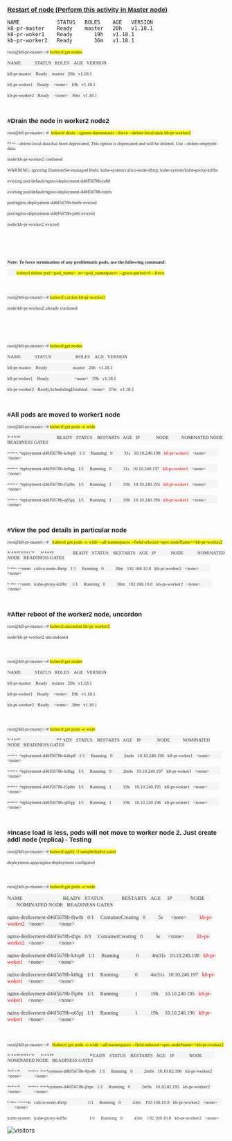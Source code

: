 <p><span style="font-size:11pt"><span style="font-family:Calibri,sans-serif"><strong><u>Restart of node (Perform this activity in Master node)</u></strong></span></span></p>

<div class="snippet-clipboard-content position-relative" data-snippet-clipboard-copy-content="kubectl get nodes
"><pre><code>NAME            STATUS   ROLES    AGE   VERSION
k8-pr-master    Ready    master   20h   v1.18.1
k8-pr-woker1    Ready    <none>   19h   v1.18.1
kb-pr-worker2   Ready    <none>   36m   v1.18.1
</code></pre></div>

<p><span style="background-color:whitesmoke"><span style="font-size:11pt"><span style="background-color:whitesmoke"><span style="font-family:Calibri,sans-serif"><span style="font-size:8.0pt"><span style="font-family:Consolas"><span style="color:#333333">root@k8-pr-master:~# <span style="background-color:yellow">kubectl get nodes</span></span></span></span></span></span></span></span></p>

<p><span style="background-color:whitesmoke"><span style="font-size:11pt"><span style="background-color:whitesmoke"><span style="font-family:Calibri,sans-serif"><span style="font-size:8.0pt"><span style="font-family:Consolas"><span style="color:#333333">NAME&nbsp;&nbsp;&nbsp;&nbsp;&nbsp;&nbsp;&nbsp;&nbsp;&nbsp;&nbsp;&nbsp; STATUS&nbsp;&nbsp; ROLES&nbsp;&nbsp;&nbsp; AGE&nbsp;&nbsp; VERSION</span></span></span></span></span></span></span></p>

<p><span style="background-color:whitesmoke"><span style="font-size:11pt"><span style="background-color:whitesmoke"><span style="font-family:Calibri,sans-serif"><span style="font-size:8.0pt"><span style="font-family:Consolas"><span style="color:#333333">k8-pr-master&nbsp;&nbsp;&nbsp; Ready&nbsp;&nbsp;&nbsp; master&nbsp;&nbsp; 20h&nbsp;&nbsp; v1.18.1</span></span></span></span></span></span></span></p>

<p><span style="background-color:whitesmoke"><span style="font-size:11pt"><span style="background-color:whitesmoke"><span style="font-family:Calibri,sans-serif"><span style="font-size:8.0pt"><span style="font-family:Consolas"><span style="color:#333333">k8-pr-woker1&nbsp;&nbsp;&nbsp; Ready&nbsp;&nbsp;&nbsp; &lt;none&gt;&nbsp;&nbsp; 19h&nbsp;&nbsp; v1.18.1</span></span></span></span></span></span></span></p>

<p><span style="background-color:whitesmoke"><span style="font-size:11pt"><span style="background-color:whitesmoke"><span style="font-family:Calibri,sans-serif"><span style="font-size:8.0pt"><span style="font-family:Consolas"><span style="color:#333333">kb-pr-worker2&nbsp;&nbsp; Ready&nbsp;&nbsp;&nbsp; &lt;none&gt;&nbsp;&nbsp; 36m&nbsp;&nbsp; v1.18.1</span></span></span></span></span></span></span></p>

<p>&nbsp;</p>

<p><strong><span style="font-size:11pt"><span style="font-family:Calibri,sans-serif">#Drain the node in worker2 node2</span></span></strong></p>

<p><span style="background-color:whitesmoke"><span style="font-size:11pt"><span style="background-color:whitesmoke"><span style="font-family:Calibri,sans-serif"><span style="font-size:8.0pt"><span style="font-family:Consolas"><span style="color:#333333">root@k8-pr-master:~#&nbsp; <span style="background-color:yellow">kubectl drain --ignore-daemonsets --force --delete-local-data kb-pr-worker2</span></span></span></span></span></span></span></span></p>

<p><span style="background-color:whitesmoke"><span style="font-size:11pt"><span style="background-color:whitesmoke"><span style="font-family:Calibri,sans-serif"><span style="font-size:8.0pt"><span style="font-family:Consolas"><span style="color:#333333">Flag --delete-local-data has been deprecated, This option is deprecated and will be deleted. Use --delete-emptydir-data.</span></span></span></span></span></span></span></p>

<p><span style="background-color:whitesmoke"><span style="font-size:11pt"><span style="background-color:whitesmoke"><span style="font-family:Calibri,sans-serif"><span style="font-size:8.0pt"><span style="font-family:Consolas"><span style="color:#333333">node/kb-pr-worker2 cordoned</span></span></span></span></span></span></span></p>

<p><span style="background-color:whitesmoke"><span style="font-size:11pt"><span style="background-color:whitesmoke"><span style="font-family:Calibri,sans-serif"><span style="font-size:8.0pt"><span style="font-family:Consolas"><span style="color:#333333">WARNING: ignoring DaemonSet-managed Pods: kube-system/calico-node-4hrtp, kube-system/kube-proxy-kdfhc</span></span></span></span></span></span></span></p>

<p><span style="background-color:whitesmoke"><span style="font-size:11pt"><span style="background-color:whitesmoke"><span style="font-family:Calibri,sans-serif"><span style="font-size:8.0pt"><span style="font-family:Consolas"><span style="color:#333333">evicting pod default/nginx-deployment-d46f5678b-js8tl</span></span></span></span></span></span></span></p>

<p><span style="background-color:whitesmoke"><span style="font-size:11pt"><span style="background-color:whitesmoke"><span style="font-family:Calibri,sans-serif"><span style="font-size:8.0pt"><span style="font-family:Consolas"><span style="color:#333333">evicting pod default/nginx-deployment-d46f5678b-hntfv</span></span></span></span></span></span></span></p>

<p><span style="background-color:whitesmoke"><span style="font-size:11pt"><span style="background-color:whitesmoke"><span style="font-family:Calibri,sans-serif"><span style="font-size:8.0pt"><span style="font-family:Consolas"><span style="color:#333333">pod/nginx-deployment-d46f5678b-hntfv evicted</span></span></span></span></span></span></span></p>

<p><span style="background-color:whitesmoke"><span style="font-size:11pt"><span style="background-color:whitesmoke"><span style="font-family:Calibri,sans-serif"><span style="font-size:8.0pt"><span style="font-family:Consolas"><span style="color:#333333">pod/nginx-deployment-d46f5678b-js8tl evicted</span></span></span></span></span></span></span></p>

<p><span style="background-color:whitesmoke"><span style="font-size:11pt"><span style="background-color:whitesmoke"><span style="font-family:Calibri,sans-serif"><span style="font-size:8.0pt"><span style="font-family:Consolas"><span style="color:#333333">node/kb-pr-worker2 evicted</span></span></span></span></span></span></span></p>

<p>&nbsp;</p>

<p>&nbsp;</p>

<p><strong><span style="background-color:whitesmoke"><span style="font-size:11pt"><span style="background-color:whitesmoke"><span style="font-family:Calibri,sans-serif"><span style="font-size:8.0pt"><span style="font-family:Consolas"><span style="color:#333333">Note: To force termination of any problematic pods, use the following command:</span></span></span></span></span></span></span></strong></p>

<p><span style="background-color:whitesmoke"><span style="font-size:11pt"><span style="background-color:whitesmoke"><span style="font-family:Calibri,sans-serif"><span style="font-size:8.0pt"><span style="font-family:Consolas"><span style="color:#333333">&nbsp;&nbsp; &nbsp;&nbsp;&nbsp; &nbsp;<span style="background-color:yellow">kubectl delete pod &lt;pod_name&gt; -n=&lt;pod_namespace&gt; --grace-period=0 --force</span></span></span></span></span></span></span></span></p>

<p>&nbsp;</p>

<p><span style="background-color:whitesmoke"><span style="font-size:11pt"><span style="background-color:whitesmoke"><span style="font-family:Calibri,sans-serif"><span style="font-size:8.0pt"><span style="font-family:Consolas"><span style="color:#333333">root@k8-pr-master:~# <span style="background-color:yellow">kubectl cordon kb-pr-worker2</span></span></span></span></span></span></span></span></p>

<p><span style="background-color:whitesmoke"><span style="font-size:11pt"><span style="background-color:whitesmoke"><span style="font-family:Calibri,sans-serif"><span style="font-size:8.0pt"><span style="font-family:Consolas"><span style="color:#333333">node/kb-pr-worker2 already cordoned</span></span></span></span></span></span></span></p>

<p>&nbsp;</p>

<p>&nbsp;</p>

<p><span style="background-color:whitesmoke"><span style="font-size:11pt"><span style="background-color:whitesmoke"><span style="font-family:Calibri,sans-serif"><span style="font-size:8.0pt"><span style="font-family:Consolas"><span style="color:#333333">root@k8-pr-master:~# <span style="background-color:yellow">kubectl get nodes</span></span></span></span></span></span></span></span></p>

<p><span style="background-color:whitesmoke"><span style="font-size:11pt"><span style="background-color:whitesmoke"><span style="font-family:Calibri,sans-serif"><span style="font-size:8.0pt"><span style="font-family:Consolas"><span style="color:#333333">NAME&nbsp;&nbsp;&nbsp;&nbsp;&nbsp;&nbsp;&nbsp;&nbsp;&nbsp;&nbsp;&nbsp; STATUS&nbsp;&nbsp;&nbsp;&nbsp;&nbsp;&nbsp;&nbsp;&nbsp;&nbsp;&nbsp;&nbsp;&nbsp;&nbsp;&nbsp;&nbsp;&nbsp;&nbsp;&nbsp;&nbsp;&nbsp; ROLES&nbsp;&nbsp;&nbsp; AGE&nbsp;&nbsp; VERSION</span></span></span></span></span></span></span></p>

<p><span style="background-color:whitesmoke"><span style="font-size:11pt"><span style="background-color:whitesmoke"><span style="font-family:Calibri,sans-serif"><span style="font-size:8.0pt"><span style="font-family:Consolas"><span style="color:#333333">k8-pr-master&nbsp;&nbsp;&nbsp; Ready&nbsp;&nbsp;&nbsp;&nbsp;&nbsp;&nbsp;&nbsp;&nbsp;&nbsp;&nbsp;&nbsp;&nbsp;&nbsp;&nbsp;&nbsp;&nbsp;&nbsp;&nbsp;&nbsp;&nbsp;&nbsp; master&nbsp;&nbsp; 20h&nbsp;&nbsp; v1.18.1</span></span></span></span></span></span></span></p>

<p><span style="background-color:whitesmoke"><span style="font-size:11pt"><span style="background-color:whitesmoke"><span style="font-family:Calibri,sans-serif"><span style="font-size:8.0pt"><span style="font-family:Consolas"><span style="color:#333333">k8-pr-woker1&nbsp;&nbsp;&nbsp; Ready&nbsp;&nbsp;&nbsp;&nbsp;&nbsp;&nbsp;&nbsp;&nbsp;&nbsp;&nbsp;&nbsp;&nbsp;&nbsp;&nbsp;&nbsp;&nbsp;&nbsp;&nbsp;&nbsp;&nbsp;&nbsp; &lt;none&gt;&nbsp;&nbsp; 19h&nbsp;&nbsp; v1.18.1</span></span></span></span></span></span></span></p>

<p><span style="background-color:whitesmoke"><span style="font-size:11pt"><span style="background-color:whitesmoke"><span style="font-family:Calibri,sans-serif"><span style="font-size:8.0pt"><span style="font-family:Consolas"><span style="color:#333333">kb-pr-worker2&nbsp;&nbsp; Ready,SchedulingDisabled&nbsp;&nbsp; &lt;none&gt;&nbsp;&nbsp; 37m&nbsp;&nbsp; v1.18.1</span></span></span></span></span></span></span></p>

<p>&nbsp;</p>

<p><strong><span style="font-size:11pt"><span style="font-family:Calibri,sans-serif">#All pods are moved to worker1 node</span></span></strong></p>

<p><span style="background-color:whitesmoke"><span style="font-size:11pt"><span style="background-color:whitesmoke"><span style="font-family:Calibri,sans-serif"><span style="font-size:8.0pt"><span style="font-family:Consolas"><span style="color:#333333">root@k8-pr-master:~# <span style="background-color:yellow">kubectl get pods -o wide</span></span></span></span></span></span></span></span></p>

<p><span style="background-color:whitesmoke"><span style="font-size:11pt"><span style="background-color:whitesmoke"><span style="font-family:Calibri,sans-serif"><span style="font-size:8.0pt"><span style="font-family:Consolas"><span style="color:#333333">NAME&nbsp;&nbsp;&nbsp;&nbsp;&nbsp;&nbsp;&nbsp;&nbsp;&nbsp;&nbsp;&nbsp;&nbsp;&nbsp;&nbsp;&nbsp;&nbsp;&nbsp;&nbsp;&nbsp;&nbsp;&nbsp;&nbsp;&nbsp;&nbsp;&nbsp;&nbsp;&nbsp;&nbsp;&nbsp;&nbsp; READY&nbsp;&nbsp; STATUS&nbsp;&nbsp;&nbsp; RESTARTS&nbsp;&nbsp; AGE&nbsp;&nbsp; IP&nbsp;&nbsp;&nbsp;&nbsp;&nbsp;&nbsp;&nbsp;&nbsp;&nbsp;&nbsp;&nbsp;&nbsp;&nbsp; NODE&nbsp;&nbsp;&nbsp;&nbsp;&nbsp;&nbsp;&nbsp;&nbsp;&nbsp;&nbsp; NOMINATED NODE&nbsp;&nbsp; READINESS GATES</span></span></span></span></span></span></span></p>

<p><span style="background-color:whitesmoke"><span style="font-size:11pt"><span style="background-color:whitesmoke"><span style="font-family:Calibri,sans-serif"><span style="font-size:8.0pt"><span style="font-family:Consolas"><span style="color:#333333">nginx-deployment-d46f5678b-k4xp8&nbsp;&nbsp; 1/1&nbsp;&nbsp;&nbsp;&nbsp; Running&nbsp;&nbsp; 0&nbsp;&nbsp;&nbsp;&nbsp;&nbsp;&nbsp;&nbsp;&nbsp;&nbsp; 31s&nbsp;&nbsp; 10.10.240.198&nbsp;&nbsp; </span></span></span><span style="font-size:8.0pt"><span style="font-family:Consolas"><span style="color:red">k8-pr-woker1&nbsp;&nbsp; </span></span></span><span style="font-size:8.0pt"><span style="font-family:Consolas"><span style="color:#333333">&lt;none&gt;&nbsp;&nbsp;&nbsp;&nbsp;&nbsp;&nbsp;&nbsp;&nbsp;&nbsp;&nbsp; &lt;none&gt;</span></span></span></span></span></span></span></p>

<p><span style="background-color:whitesmoke"><span style="font-size:11pt"><span style="background-color:whitesmoke"><span style="font-family:Calibri,sans-serif"><span style="font-size:8.0pt"><span style="font-family:Consolas"><span style="color:#333333">nginx-deployment-d46f5678b-kt8qg&nbsp;&nbsp; 1/1&nbsp;&nbsp;&nbsp;&nbsp; Running&nbsp;&nbsp; 0&nbsp;&nbsp;&nbsp;&nbsp;&nbsp;&nbsp;&nbsp;&nbsp;&nbsp; 31s&nbsp;&nbsp; 10.10.240.197&nbsp;&nbsp; </span></span></span><span style="font-size:8.0pt"><span style="font-family:Consolas"><span style="color:red">k8-pr-woker1&nbsp;&nbsp; </span></span></span><span style="font-size:8.0pt"><span style="font-family:Consolas"><span style="color:#333333">&lt;none&gt;&nbsp;&nbsp;&nbsp;&nbsp;&nbsp;&nbsp;&nbsp;&nbsp;&nbsp;&nbsp; &lt;none&gt;</span></span></span></span></span></span></span></p>

<p><span style="background-color:whitesmoke"><span style="font-size:11pt"><span style="background-color:whitesmoke"><span style="font-family:Calibri,sans-serif"><span style="font-size:8.0pt"><span style="font-family:Consolas"><span style="color:#333333">nginx-deployment-d46f5678b-l5p8n&nbsp;&nbsp; 1/1&nbsp;&nbsp;&nbsp;&nbsp; Running&nbsp;&nbsp; 1&nbsp;&nbsp;&nbsp;&nbsp;&nbsp;&nbsp;&nbsp;&nbsp;&nbsp; 19h&nbsp;&nbsp; 10.10.240.195&nbsp;&nbsp; </span></span></span><span style="font-size:8.0pt"><span style="font-family:Consolas"><span style="color:red">k8-pr-woker1&nbsp;&nbsp; </span></span></span><span style="font-size:8.0pt"><span style="font-family:Consolas"><span style="color:#333333">&lt;none&gt;&nbsp;&nbsp;&nbsp;&nbsp;&nbsp;&nbsp;&nbsp;&nbsp;&nbsp;&nbsp; &lt;none&gt;</span></span></span></span></span></span></span></p>

<p><span style="background-color:whitesmoke"><span style="font-size:11pt"><span style="background-color:whitesmoke"><span style="font-family:Calibri,sans-serif"><span style="font-size:8.0pt"><span style="font-family:Consolas"><span style="color:#333333">nginx-deployment-d46f5678b-q65pj&nbsp;&nbsp; 1/1&nbsp;&nbsp;&nbsp;&nbsp; Running&nbsp;&nbsp; 1&nbsp;&nbsp;&nbsp;&nbsp;&nbsp;&nbsp;&nbsp;&nbsp;&nbsp; 19h&nbsp;&nbsp; 10.10.240.196&nbsp;&nbsp; </span></span></span><span style="font-size:8.0pt"><span style="font-family:Consolas"><span style="color:red">k8-pr-woker1&nbsp;&nbsp; </span></span></span><span style="font-size:8.0pt"><span style="font-family:Consolas"><span style="color:#333333">&lt;none&gt;&nbsp;&nbsp;&nbsp;&nbsp;&nbsp;&nbsp;&nbsp;&nbsp;&nbsp;&nbsp; &lt;none&gt;</span></span></span></span></span></span></span></p>

<p>&nbsp;</p>

<p><strong><span style="font-size:11pt"><span style="font-family:Calibri,sans-serif">#View the pod details in particular node</span></span></strong></p>

<p><span style="background-color:whitesmoke"><span style="font-size:11pt"><span style="background-color:whitesmoke"><span style="font-family:Calibri,sans-serif"><span style="font-size:8.0pt"><span style="font-family:Consolas"><span style="color:#333333">root@k8-pr-master:~#&nbsp;&nbsp; <span style="background-color:yellow">kubectl get pods -o wide --all-namespaces --field-selector=spec.nodeName==kb-pr-worker2</span></span></span></span></span></span></span></span></p>

<p><span style="background-color:whitesmoke"><span style="font-size:11pt"><span style="background-color:whitesmoke"><span style="font-family:Calibri,sans-serif"><span style="font-size:8.0pt"><span style="font-family:Consolas"><span style="color:#333333">NAMESPACE&nbsp;&nbsp;&nbsp;&nbsp; NAME&nbsp;&nbsp;&nbsp;&nbsp;&nbsp;&nbsp;&nbsp;&nbsp;&nbsp;&nbsp;&nbsp;&nbsp;&nbsp;&nbsp;&nbsp; READY&nbsp;&nbsp; STATUS&nbsp;&nbsp;&nbsp; RESTARTS&nbsp;&nbsp; AGE&nbsp;&nbsp; IP&nbsp;&nbsp;&nbsp;&nbsp;&nbsp;&nbsp;&nbsp;&nbsp;&nbsp;&nbsp;&nbsp;&nbsp; NODE&nbsp;&nbsp;&nbsp;&nbsp;&nbsp;&nbsp;&nbsp;&nbsp;&nbsp;&nbsp;&nbsp; NOMINATED NODE&nbsp;&nbsp; READINESS GATES</span></span></span></span></span></span></span></p>

<p><span style="background-color:whitesmoke"><span style="font-size:11pt"><span style="background-color:whitesmoke"><span style="font-family:Calibri,sans-serif"><span style="font-size:8.0pt"><span style="font-family:Consolas"><span style="color:#333333">kube-system&nbsp;&nbsp; calico-node-4hrtp&nbsp;&nbsp; 1/1&nbsp;&nbsp;&nbsp;&nbsp; Running&nbsp;&nbsp; 0&nbsp;&nbsp;&nbsp;&nbsp;&nbsp;&nbsp;&nbsp;&nbsp;&nbsp; 38m&nbsp;&nbsp; 192.168.10.8&nbsp;&nbsp; kb-pr-worker2&nbsp;&nbsp; &lt;none&gt;&nbsp;&nbsp;&nbsp;&nbsp;&nbsp;&nbsp;&nbsp;&nbsp;&nbsp;&nbsp; &lt;none&gt;</span></span></span></span></span></span></span></p>

<p><span style="background-color:whitesmoke"><span style="font-size:11pt"><span style="background-color:whitesmoke"><span style="font-family:Calibri,sans-serif"><span style="font-size:8.0pt"><span style="font-family:Consolas"><span style="color:#333333">kube-system&nbsp;&nbsp; kube-proxy-kdfhc&nbsp;&nbsp;&nbsp; 1/1&nbsp;&nbsp;&nbsp;&nbsp; Running&nbsp;&nbsp; 0&nbsp;&nbsp;&nbsp;&nbsp;&nbsp;&nbsp;&nbsp;&nbsp;&nbsp; 38m&nbsp;&nbsp; 192.168.10.8&nbsp;&nbsp; kb-pr-worker2&nbsp;&nbsp; &lt;none&gt;&nbsp;&nbsp;&nbsp;&nbsp;&nbsp;&nbsp;&nbsp;&nbsp;&nbsp;&nbsp; &lt;none&gt;</span></span></span></span></span></span></span></p>

<p>&nbsp;</p>

<p><strong><span style="font-size:11pt"><span style="font-family:Calibri,sans-serif">#After reboot of the worker2 node, uncordon</span></span></strong></p>

<p><span style="background-color:whitesmoke"><span style="font-size:11pt"><span style="background-color:whitesmoke"><span style="font-family:Calibri,sans-serif"><span style="font-size:8.0pt"><span style="font-family:Consolas"><span style="color:#333333">root@k8-pr-master:~# <span style="background-color:yellow">kubectl uncordon kb-pr-worker2</span></span></span></span></span></span></span></span></p>

<p><span style="background-color:whitesmoke"><span style="font-size:11pt"><span style="background-color:whitesmoke"><span style="font-family:Calibri,sans-serif"><span style="font-size:8.0pt"><span style="font-family:Consolas"><span style="color:#333333">node/kb-pr-worker2 uncondoned</span></span></span></span></span></span></span></p>

<p>&nbsp;</p>

<p><span style="background-color:whitesmoke"><span style="font-size:11pt"><span style="background-color:whitesmoke"><span style="font-family:Calibri,sans-serif"><span style="font-size:8.0pt"><span style="font-family:Consolas"><span style="color:#333333">root@k8-pr-master:~# <span style="background-color:yellow">kubectl get nodes</span></span></span></span></span></span></span></span></p>

<p><span style="background-color:whitesmoke"><span style="font-size:11pt"><span style="background-color:whitesmoke"><span style="font-family:Calibri,sans-serif"><span style="font-size:8.0pt"><span style="font-family:Consolas"><span style="color:#333333">NAME&nbsp;&nbsp;&nbsp;&nbsp;&nbsp;&nbsp;&nbsp;&nbsp;&nbsp;&nbsp;&nbsp; STATUS&nbsp;&nbsp; ROLES&nbsp;&nbsp;&nbsp; AGE&nbsp;&nbsp; VERSION</span></span></span></span></span></span></span></p>

<p><span style="background-color:whitesmoke"><span style="font-size:11pt"><span style="background-color:whitesmoke"><span style="font-family:Calibri,sans-serif"><span style="font-size:8.0pt"><span style="font-family:Consolas"><span style="color:#333333">k8-pr-master&nbsp;&nbsp;&nbsp; Ready&nbsp;&nbsp;&nbsp; master&nbsp;&nbsp; 20h&nbsp;&nbsp; v1.18.1</span></span></span></span></span></span></span></p>

<p><span style="background-color:whitesmoke"><span style="font-size:11pt"><span style="background-color:whitesmoke"><span style="font-family:Calibri,sans-serif"><span style="font-size:8.0pt"><span style="font-family:Consolas"><span style="color:#333333">k8-pr-woker1&nbsp;&nbsp;&nbsp; Ready&nbsp;&nbsp;&nbsp; &lt;none&gt;&nbsp;&nbsp; 19h&nbsp;&nbsp; v1.18.1</span></span></span></span></span></span></span></p>

<p><span style="background-color:whitesmoke"><span style="font-size:11pt"><span style="background-color:whitesmoke"><span style="font-family:Calibri,sans-serif"><span style="font-size:8.0pt"><span style="font-family:Consolas"><span style="color:#333333">kb-pr-worker2&nbsp;&nbsp; Ready&nbsp;&nbsp;&nbsp; &lt;none&gt;&nbsp;&nbsp; 38m&nbsp;&nbsp; v1.18.1</span></span></span></span></span></span></span></p>

<p>&nbsp;</p>

<p><span style="background-color:whitesmoke"><span style="font-size:11pt"><span style="background-color:whitesmoke"><span style="font-family:Calibri,sans-serif"><span style="font-size:8.0pt"><span style="font-family:Consolas"><span style="color:#333333">root@k8-pr-master:~# <span style="background-color:yellow">kubectl get pods -o wide</span></span></span></span></span></span></span></span></p>

<p><span style="background-color:whitesmoke"><span style="font-size:11pt"><span style="background-color:whitesmoke"><span style="font-family:Calibri,sans-serif"><span style="font-size:8.0pt"><span style="font-family:Consolas"><span style="color:#333333">NAME&nbsp;&nbsp;&nbsp;&nbsp;&nbsp;&nbsp;&nbsp;&nbsp;&nbsp;&nbsp;&nbsp;&nbsp;&nbsp;&nbsp;&nbsp;&nbsp;&nbsp;&nbsp;&nbsp;&nbsp;&nbsp;&nbsp;&nbsp;&nbsp;&nbsp;&nbsp;&nbsp;&nbsp;&nbsp;&nbsp; READY&nbsp;&nbsp; STATUS&nbsp;&nbsp;&nbsp; RESTARTS&nbsp;&nbsp; AGE&nbsp;&nbsp;&nbsp; IP&nbsp;&nbsp;&nbsp;&nbsp;&nbsp;&nbsp;&nbsp;&nbsp;&nbsp;&nbsp;&nbsp;&nbsp;&nbsp; NODE&nbsp;&nbsp;&nbsp;&nbsp;&nbsp;&nbsp;&nbsp;&nbsp;&nbsp;&nbsp; NOMINATED NODE&nbsp;&nbsp; READINESS GATES</span></span></span></span></span></span></span></p>

<p><span style="background-color:whitesmoke"><span style="font-size:11pt"><span style="background-color:whitesmoke"><span style="font-family:Calibri,sans-serif"><span style="font-size:8.0pt"><span style="font-family:Consolas"><span style="color:#333333">nginx-deployment-d46f5678b-k4xp8&nbsp;&nbsp; 1/1&nbsp;&nbsp;&nbsp;&nbsp; Running&nbsp;&nbsp; 0&nbsp;&nbsp;&nbsp;&nbsp;&nbsp;&nbsp;&nbsp;&nbsp;&nbsp; 2m4s&nbsp;&nbsp; 10.10.240.198&nbsp;&nbsp; k8-pr-woker1&nbsp;&nbsp; &lt;none&gt;&nbsp;&nbsp;&nbsp;&nbsp;&nbsp;&nbsp;&nbsp;&nbsp;&nbsp;&nbsp; &lt;none&gt;</span></span></span></span></span></span></span></p>

<p><span style="background-color:whitesmoke"><span style="font-size:11pt"><span style="background-color:whitesmoke"><span style="font-family:Calibri,sans-serif"><span style="font-size:8.0pt"><span style="font-family:Consolas"><span style="color:#333333">nginx-deployment-d46f5678b-kt8qg&nbsp;&nbsp; 1/1&nbsp;&nbsp;&nbsp;&nbsp; Running&nbsp;&nbsp; 0&nbsp;&nbsp;&nbsp;&nbsp;&nbsp;&nbsp;&nbsp;&nbsp;&nbsp; 2m4s&nbsp;&nbsp; 10.10.240.197&nbsp;&nbsp; k8-pr-woker1&nbsp;&nbsp; &lt;none&gt;&nbsp;&nbsp;&nbsp;&nbsp;&nbsp;&nbsp;&nbsp;&nbsp;&nbsp;&nbsp; &lt;none&gt;</span></span></span></span></span></span></span></p>

<p><span style="background-color:whitesmoke"><span style="font-size:11pt"><span style="background-color:whitesmoke"><span style="font-family:Calibri,sans-serif"><span style="font-size:8.0pt"><span style="font-family:Consolas"><span style="color:#333333">nginx-deployment-d46f5678b-l5p8n&nbsp;&nbsp; 1/1&nbsp;&nbsp;&nbsp;&nbsp; Running&nbsp;&nbsp; 1&nbsp;&nbsp;&nbsp;&nbsp;&nbsp;&nbsp;&nbsp;&nbsp;&nbsp; 19h&nbsp;&nbsp;&nbsp; 10.10.240.195&nbsp;&nbsp; k8-pr-woker1&nbsp;&nbsp; &lt;none&gt;&nbsp;&nbsp;&nbsp;&nbsp;&nbsp;&nbsp;&nbsp;&nbsp;&nbsp;&nbsp; &lt;none&gt;</span></span></span></span></span></span></span></p>

<p><span style="background-color:whitesmoke"><span style="font-size:11pt"><span style="background-color:whitesmoke"><span style="font-family:Calibri,sans-serif"><span style="font-size:8.0pt"><span style="font-family:Consolas"><span style="color:#333333">nginx-deployment-d46f5678b-q65pj&nbsp;&nbsp; 1/1&nbsp;&nbsp;&nbsp;&nbsp; Running&nbsp;&nbsp; 1&nbsp;&nbsp;&nbsp;&nbsp;&nbsp;&nbsp;&nbsp;&nbsp;&nbsp; 19h&nbsp;&nbsp;&nbsp; 10.10.240.196&nbsp;&nbsp; k8-pr-woker1&nbsp;&nbsp; &lt;none&gt;&nbsp;&nbsp;&nbsp;&nbsp;&nbsp;&nbsp;&nbsp;&nbsp;&nbsp;&nbsp; &lt;none&gt;</span></span></span></span></span></span></span></p>

<p>&nbsp;</p>

<p><strong><span style="font-size:11pt"><span style="font-family:Calibri,sans-serif">#Incase load is less, pods will not move to worker node 2. Just create addl node (replica) - Testing</span></span></strong></p>

<p><span style="background-color:whitesmoke"><span style="font-size:11pt"><span style="background-color:whitesmoke"><span style="font-family:Calibri,sans-serif"><span style="font-size:8.0pt"><span style="font-family:Consolas"><span style="color:#333333">root@k8-pr-master:~# <span style="background-color:yellow">kubectl apply -f sampledeploy.yaml</span></span></span></span></span></span></span></span></p>

<p><span style="background-color:whitesmoke"><span style="font-size:11pt"><span style="background-color:whitesmoke"><span style="font-family:Calibri,sans-serif"><span style="font-size:8.0pt"><span style="font-family:Consolas"><span style="color:#333333">deployment.apps/nginx-deployment configured</span></span></span></span></span></span></span></p>

<p>&nbsp;</p>

<p><span style="background-color:whitesmoke"><span style="font-size:11pt"><span style="background-color:whitesmoke"><span style="font-family:Calibri,sans-serif"><span style="font-size:8.0pt"><span style="font-family:Consolas"><span style="color:#333333">root@k8-pr-master:~# <span style="background-color:yellow">kubectl get pods -o wide</span></span></span></span></span></span></span></span></p>

<p><span style="background-color:whitesmoke"><span style="font-size:11pt"><span style="background-color:whitesmoke"><span style="font-family:Calibri,sans-serif"><span style="font-size:9.0pt"><span style="font-family:Consolas"><span style="color:#333333">NAME&nbsp;&nbsp;&nbsp;&nbsp;&nbsp;&nbsp;&nbsp;&nbsp;&nbsp;&nbsp;&nbsp;&nbsp;&nbsp;&nbsp;&nbsp;&nbsp;&nbsp;&nbsp;&nbsp;&nbsp;&nbsp;&nbsp;&nbsp;&nbsp;&nbsp;&nbsp;&nbsp;&nbsp;&nbsp;&nbsp; READY&nbsp;&nbsp; STATUS&nbsp;&nbsp;&nbsp;&nbsp;&nbsp;&nbsp;&nbsp;&nbsp;&nbsp;&nbsp;&nbsp;&nbsp;&nbsp; RESTARTS&nbsp;&nbsp; AGE&nbsp;&nbsp;&nbsp;&nbsp; IP&nbsp;&nbsp;&nbsp;&nbsp;&nbsp;&nbsp;&nbsp;&nbsp;&nbsp;&nbsp;&nbsp;&nbsp;&nbsp; NODE&nbsp;&nbsp;&nbsp;&nbsp; &nbsp;&nbsp;&nbsp;&nbsp;&nbsp;&nbsp;&nbsp;NOMINATED NODE&nbsp;&nbsp; READINESS GATES</span></span></span></span></span></span></span></p>

<p><span style="background-color:whitesmoke"><span style="font-size:11pt"><span style="background-color:whitesmoke"><span style="font-family:Calibri,sans-serif"><span style="font-size:9.0pt"><span style="font-family:Consolas"><span style="color:#333333">nginx-deployment-d46f5678b-8jw8r&nbsp;&nbsp; 0/1&nbsp;&nbsp;&nbsp;&nbsp; ContainerCreating&nbsp;&nbsp; 0&nbsp;&nbsp;&nbsp;&nbsp;&nbsp;&nbsp;&nbsp;&nbsp;&nbsp; 5s&nbsp;&nbsp;&nbsp;&nbsp;&nbsp; &lt;none&gt;&nbsp;&nbsp;&nbsp;&nbsp;&nbsp;&nbsp;&nbsp;&nbsp;&nbsp; </span></span></span><span style="font-size:9.0pt"><span style="font-family:Consolas"><span style="color:red">kb-pr-worker2&nbsp;&nbsp; </span></span></span><span style="font-size:9.0pt"><span style="font-family:Consolas"><span style="color:#333333">&lt;none&gt;&nbsp;&nbsp;&nbsp;&nbsp;&nbsp;&nbsp;&nbsp;&nbsp;&nbsp;&nbsp; &lt;none&gt;</span></span></span></span></span></span></span></p>

<p><span style="background-color:whitesmoke"><span style="font-size:11pt"><span style="background-color:whitesmoke"><span style="font-family:Calibri,sans-serif"><span style="font-size:9.0pt"><span style="font-family:Consolas"><span style="color:#333333">nginx-deployment-d46f5678b-jfrps&nbsp;&nbsp; 0/1&nbsp;&nbsp;&nbsp;&nbsp; ContainerCreating&nbsp;&nbsp; 0&nbsp;&nbsp;&nbsp;&nbsp;&nbsp;&nbsp;&nbsp;&nbsp;&nbsp; 5s&nbsp; &nbsp;&nbsp;&nbsp;&nbsp;&lt;none&gt;&nbsp;&nbsp;&nbsp;&nbsp;&nbsp;&nbsp;&nbsp;&nbsp;&nbsp; </span></span></span><span style="font-size:9.0pt"><span style="font-family:Consolas"><span style="color:red">kb-pr-worker2&nbsp;&nbsp; </span></span></span><span style="font-size:9.0pt"><span style="font-family:Consolas"><span style="color:#333333">&lt;none&gt;&nbsp;&nbsp;&nbsp;&nbsp;&nbsp;&nbsp;&nbsp;&nbsp;&nbsp;&nbsp; &lt;none&gt;</span></span></span></span></span></span></span></p>

<p><span style="background-color:whitesmoke"><span style="font-size:11pt"><span style="background-color:whitesmoke"><span style="font-family:Calibri,sans-serif"><span style="font-size:9.0pt"><span style="font-family:Consolas"><span style="color:#333333">nginx-deployment-d46f5678b-k4xp8&nbsp;&nbsp; 1/1&nbsp;&nbsp;&nbsp;&nbsp; Running&nbsp;&nbsp;&nbsp;&nbsp;&nbsp;&nbsp;&nbsp;&nbsp;&nbsp;&nbsp;&nbsp;&nbsp; 0&nbsp;&nbsp;&nbsp;&nbsp;&nbsp;&nbsp;&nbsp;&nbsp;&nbsp; 4m31s&nbsp;&nbsp; 10.10.240.198&nbsp;&nbsp; </span></span></span><span style="font-size:9.0pt"><span style="font-family:Consolas"><span style="color:red">k8-pr-woker1&nbsp;&nbsp;&nbsp; </span></span></span><span style="font-size:9.0pt"><span style="font-family:Consolas"><span style="color:#333333">&lt;none&gt;&nbsp;&nbsp;&nbsp;&nbsp;&nbsp;&nbsp;&nbsp;&nbsp;&nbsp;&nbsp; &lt;none&gt;</span></span></span></span></span></span></span></p>

<p><span style="background-color:whitesmoke"><span style="font-size:11pt"><span style="background-color:whitesmoke"><span style="font-family:Calibri,sans-serif"><span style="font-size:9.0pt"><span style="font-family:Consolas"><span style="color:#333333">nginx-deployment-d46f5678b-kt8qg&nbsp;&nbsp; 1/1&nbsp;&nbsp;&nbsp;&nbsp; Running&nbsp;&nbsp;&nbsp;&nbsp;&nbsp;&nbsp;&nbsp; &nbsp;&nbsp;&nbsp;&nbsp;&nbsp;0&nbsp;&nbsp;&nbsp;&nbsp;&nbsp;&nbsp;&nbsp;&nbsp;&nbsp; 4m31s&nbsp;&nbsp; 10.10.240.197&nbsp;&nbsp; </span></span></span><span style="font-size:9.0pt"><span style="font-family:Consolas"><span style="color:red">k8-pr-woker1&nbsp;&nbsp;&nbsp; </span></span></span><span style="font-size:9.0pt"><span style="font-family:Consolas"><span style="color:#333333">&lt;none&gt;&nbsp;&nbsp;&nbsp;&nbsp;&nbsp;&nbsp;&nbsp;&nbsp;&nbsp;&nbsp; &lt;none&gt;</span></span></span></span></span></span></span></p>

<p><span style="background-color:whitesmoke"><span style="font-size:11pt"><span style="background-color:whitesmoke"><span style="font-family:Calibri,sans-serif"><span style="font-size:9.0pt"><span style="font-family:Consolas"><span style="color:#333333">nginx-deployment-d46f5678b-l5p8n&nbsp;&nbsp; 1/1&nbsp;&nbsp;&nbsp;&nbsp; Running&nbsp;&nbsp;&nbsp;&nbsp;&nbsp;&nbsp;&nbsp;&nbsp;&nbsp;&nbsp;&nbsp;&nbsp; 1&nbsp;&nbsp;&nbsp;&nbsp;&nbsp;&nbsp;&nbsp;&nbsp;&nbsp; 19h&nbsp;&nbsp;&nbsp;&nbsp; 10.10.240.195&nbsp;&nbsp; </span></span></span><span style="font-size:9.0pt"><span style="font-family:Consolas"><span style="color:red">k8-pr-woker1&nbsp;&nbsp;&nbsp; </span></span></span><span style="font-size:9.0pt"><span style="font-family:Consolas"><span style="color:#333333">&lt;none&gt;&nbsp;&nbsp;&nbsp;&nbsp;&nbsp;&nbsp;&nbsp;&nbsp;&nbsp;&nbsp; &lt;none&gt;</span></span></span></span></span></span></span></p>

<p><span style="background-color:whitesmoke"><span style="font-size:11pt"><span style="background-color:whitesmoke"><span style="font-family:Calibri,sans-serif"><span style="font-size:9.0pt"><span style="font-family:Consolas"><span style="color:#333333">nginx-deployment-d46f5678b-q65pj&nbsp;&nbsp; 1/1&nbsp;&nbsp;&nbsp;&nbsp; Running&nbsp;&nbsp;&nbsp;&nbsp;&nbsp;&nbsp;&nbsp;&nbsp;&nbsp;&nbsp;&nbsp;&nbsp; 1&nbsp;&nbsp;&nbsp;&nbsp;&nbsp;&nbsp;&nbsp;&nbsp;&nbsp; 19h&nbsp;&nbsp;&nbsp;&nbsp; 10.10.240.196&nbsp;&nbsp; </span></span></span><span style="font-size:9.0pt"><span style="font-family:Consolas"><span style="color:red">k8-pr-woker1&nbsp;&nbsp;&nbsp; </span></span></span><span style="font-size:9.0pt"><span style="font-family:Consolas"><span style="color:#333333">&lt;none&gt;&nbsp;&nbsp;&nbsp;&nbsp;&nbsp;&nbsp;&nbsp;&nbsp;&nbsp;&nbsp; &lt;none&gt;</span></span></span></span></span></span></span></p>

<p>&nbsp;</p>

<p><span style="background-color:whitesmoke"><span style="font-size:11pt"><span style="background-color:whitesmoke"><span style="font-family:Calibri,sans-serif"><span style="font-size:8.0pt"><span style="font-family:Consolas"><span style="color:#333333">root@k8-pr-master:~#&nbsp;&nbsp; <span style="background-color:yellow">Kubectl get pods -o wide --all-namespaces --field-selector=spec.nodeName==kb-pr-worker2</span></span></span></span></span></span></span></span></p>

<p><span style="background-color:whitesmoke"><span style="font-size:11pt"><span style="background-color:whitesmoke"><span style="font-family:Calibri,sans-serif"><span style="font-size:8.0pt"><span style="font-family:Consolas"><span style="color:#333333">NAMESPACE&nbsp;&nbsp;&nbsp;&nbsp; NAME&nbsp;&nbsp;&nbsp;&nbsp;&nbsp;&nbsp;&nbsp;&nbsp;&nbsp;&nbsp;&nbsp;&nbsp;&nbsp;&nbsp;&nbsp;&nbsp;&nbsp;&nbsp;&nbsp;&nbsp;&nbsp;&nbsp;&nbsp;&nbsp;&nbsp; &nbsp;&nbsp;&nbsp;&nbsp;&nbsp;READY&nbsp;&nbsp; STATUS&nbsp;&nbsp;&nbsp; RESTARTS&nbsp;&nbsp; AGE&nbsp;&nbsp;&nbsp; IP&nbsp;&nbsp;&nbsp;&nbsp;&nbsp;&nbsp;&nbsp;&nbsp;&nbsp;&nbsp;&nbsp;&nbsp; NODE&nbsp;&nbsp;&nbsp;&nbsp;&nbsp;&nbsp;&nbsp;&nbsp;&nbsp;&nbsp;&nbsp; NOMINATED NODE&nbsp;&nbsp; READINESS GATES</span></span></span></span></span></span></span></p>

<p><span style="background-color:whitesmoke"><span style="font-size:11pt"><span style="background-color:whitesmoke"><span style="font-family:Calibri,sans-serif"><span style="font-size:8.0pt"><span style="font-family:Consolas"><span style="color:#333333">default&nbsp;&nbsp;&nbsp;&nbsp;&nbsp;&nbsp; nginx-deployment-d46f5678b-8jw8r&nbsp;&nbsp; 1/1&nbsp;&nbsp;&nbsp;&nbsp; Running&nbsp;&nbsp; 0&nbsp;&nbsp;&nbsp;&nbsp;&nbsp;&nbsp;&nbsp;&nbsp;&nbsp; 2m9s&nbsp;&nbsp; 10.10.82.196&nbsp;&nbsp; kb-pr-worker2&nbsp;&nbsp; &lt;none&gt;&nbsp;&nbsp;&nbsp;&nbsp;&nbsp;&nbsp;&nbsp;&nbsp;&nbsp;&nbsp; &lt;none&gt;</span></span></span></span></span></span></span></p>

<p><span style="background-color:whitesmoke"><span style="font-size:11pt"><span style="background-color:whitesmoke"><span style="font-family:Calibri,sans-serif"><span style="font-size:8.0pt"><span style="font-family:Consolas"><span style="color:#333333">default&nbsp;&nbsp;&nbsp; &nbsp;&nbsp;&nbsp;nginx-deployment-d46f5678b-jfrps&nbsp;&nbsp; 1/1&nbsp;&nbsp;&nbsp;&nbsp; Running&nbsp;&nbsp; 0&nbsp;&nbsp;&nbsp;&nbsp;&nbsp;&nbsp;&nbsp;&nbsp;&nbsp; 2m9s&nbsp;&nbsp; 10.10.82.195&nbsp;&nbsp; kb-pr-worker2&nbsp;&nbsp; &lt;none&gt;&nbsp;&nbsp;&nbsp;&nbsp;&nbsp;&nbsp;&nbsp;&nbsp;&nbsp;&nbsp; &lt;none&gt;</span></span></span></span></span></span></span></p>

<p><span style="background-color:whitesmoke"><span style="font-size:11pt"><span style="background-color:whitesmoke"><span style="font-family:Calibri,sans-serif"><span style="font-size:8.0pt"><span style="font-family:Consolas"><span style="color:#333333">kube-system&nbsp;&nbsp; calico-node-4hrtp&nbsp;&nbsp;&nbsp;&nbsp;&nbsp;&nbsp;&nbsp;&nbsp;&nbsp;&nbsp;&nbsp;&nbsp;&nbsp;&nbsp;&nbsp;&nbsp;&nbsp; 1/1&nbsp;&nbsp;&nbsp;&nbsp; Running&nbsp;&nbsp; 0&nbsp;&nbsp;&nbsp;&nbsp;&nbsp;&nbsp;&nbsp;&nbsp;&nbsp; 43m&nbsp;&nbsp;&nbsp; 192.168.10.8&nbsp;&nbsp; kb-pr-worker2&nbsp;&nbsp; &lt;none&gt;&nbsp;&nbsp;&nbsp;&nbsp; &nbsp;&nbsp;&nbsp;&nbsp;&nbsp;&nbsp;&lt;none&gt;</span></span></span></span></span></span></span></p>

<p><span style="font-size:8.0pt"><span style="font-family:Consolas"><span style="color:#333333">kube-system&nbsp;&nbsp; kube-proxy-kdfhc&nbsp;&nbsp;&nbsp;&nbsp;&nbsp;&nbsp;&nbsp;&nbsp;&nbsp;&nbsp;&nbsp;&nbsp;&nbsp;&nbsp;&nbsp;&nbsp;&nbsp;&nbsp; 1/1&nbsp;&nbsp;&nbsp;&nbsp; Running&nbsp;&nbsp; 0&nbsp;&nbsp;&nbsp;&nbsp;&nbsp;&nbsp;&nbsp;&nbsp;&nbsp; 43m&nbsp;&nbsp;&nbsp; 192.168.10.8&nbsp;&nbsp; kb-pr-worker2&nbsp;&nbsp; &lt;none&gt;&nbsp;&nbsp;&nbsp;&nbsp;&nbsp; </span></span></span></p>

![visitors](https://visitor-badge.glitch.me/badge?page_id=rajkumarrt.visitor-badge)
